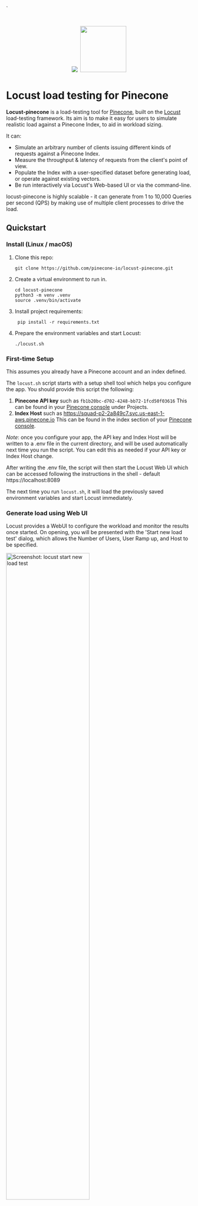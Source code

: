 `<h1 align="center"><img src="./readme/pinecone-logo.png" /> <img src="./readme/locust-logo.webp" height=125px/></h1>

# Locust load testing for Pinecone

**Locust-pinecone** is a load-testing tool for [Pinecone](https://www.pinecone.io), built on the [Locust](https://locust.io) load-testing framework. Its aim is to make it easy for users to simulate realistic load against a Pinecone Index, to aid in workload sizing.

It can:
* Simulate an arbitrary number of clients issuing different kinds of requests against a Pinecone Index.
* Measure the throughput & latency of requests from the client's point of view.
* Populate the Index with a user-specified dataset before generating load, or operate against existing vectors.
* Be run interactively via Locust's Web-based UI or via the command-line.

locust-pinecone is highly scalable - it can generate from 1 to 10,000 Queries per second (QPS) by making use of multiple client processes to drive the load.

## Quickstart

### Install (Linux / macOS)

1. Clone this repo:
   ```shell
   git clone https://github.com/pinecone-io/locust-pinecone.git
   ```

2. Create a virtual environment to run in.
   ```shell
   cd locust-pinecone
   python3 -m venv .venv
   source .venv/bin/activate
   ```

3. Install project requirements:
   ```shell
    pip install -r requirements.txt
    ```

4. Prepare the environment variables and start Locust:
   ```shell
   ./locust.sh
   ```

### First-time Setup

This assumes you already have a Pinecone account and an index defined.

The `locust.sh` script starts with a setup shell tool which helps you configure the app.
You should provide this script the following:

1. **Pinecone API key** such as `fb1b20bc-d702-4248-bb72-1fcd50f03616` This can be found in your [Pinecone console](https://app.pinecone.io) under Projects.
2. **Index Host** such as <https://squad-p2-2a849c7.svc.us-east-1-aws.pinecone.io> This can be found in the index section of your [Pinecone console](https://app.pinecone.io).

_Note_: once you configure your app, the API key and Index Host will be written to a .env file in the current directory,
and will be used automatically next time you run the script. You can edit this as needed if your API key or Index Host change.

After writing the .env file, the script will then start the Locust Web UI which can be accessed following the instructions in the shell - default https://localhost:8089

The next time you run `locust.sh`, it will load the previously saved environment variables and start Locust immediately.

### Generate load using Web UI

Locust provides a WebUI to configure the workload and monitor the results once started. On opening, you will be presented with the 'Start new load test' dialog, which allows the Number of Users, User Ramp up, and Host to be specified.

<img src="./readme/locust_screenshot.png" alt="Screenshot: locust start new load test" width="67%"/>

Click on "Start Swarm" to begin the load test. The UI switches to show details of the load test, initially showing a table summarising all requests so far, including count, error rate, and various latency statistics. Switching to the _Charts_ tab shows graphs of the Requests per Second, and Latency of those requests:

<img src="./readme/locust_charts.png" alt="Screenshot: locust charts" width="67%"/>

The workload can be changed dynamically by selecting "Edit" in the menubar and adjusting the number of users.

See Locust's own [Quickstart](https://docs.locust.io/en/stable/quickstart.html) guide for full details on the Web UI.

### Command-line usage

Locust-pinecone can also be used in a non-interactive way via the command-line, for scripting specific workloads or part of a larger pipeline. This is done by calling locust with the `--headless` option; and including the manditory `--host=` option:
```shell
locust --host=https://demo-ngx3w25.svc.apw5-4e34-81fa.pinecone.io --headless
```

Locust will print periodic statistics on the workload as it runs.  By default, it will generate load forever; to terminate press `Ctrl-C` where it will print metrics on all requests issued:
```shell
Type     Name                   # reqs      # fails |    Avg     Min     Max    Med |   req/s  failures/s
--------|---------------------|-------|-------------|-------|-------|-------|-------|--------|-----------
Pine gRPC  Fetch                    36     0(0.00%) |    183     179     231    180 |    0.98        0.00
Pine gRPC  Vector (Query only)      26     0(0.00%) |    197     186     308    190 |    0.70        0.00
Pine gRPC  Vector + Metadata        41     0(0.00%) |    194     185     284    190 |    1.11        0.00
--------|---------------------|-------|-------------|-------|-------|-------|-------|--------|-----------
         Aggregated                163     0(0.00%) |    194     179     737    190 |    4.42        0.00

Response time percentiles (approximated)
Type     Name                      50%    66%    75%    80%    90%    95%    98%    99%  99.9% 99.99%   100% # reqs
--------|--------------------|--------|------|------|------|------|------|------|------|------|------|------|------
Pine gRPC Fetch                    180    180    180    180    180    210    230    230    230    230    230     36
Pine gRPC Vector (Query only)      190    190    190    190    200    250    310    310    310    310    310     26
Pine gRPC Vector + Metadata        190    190    190    200    200    210    280    280    280    280    280     41
--------|--------------------|--------|------|------|------|------|------|------|------|------|------|------|------
         Aggregated                190    190    190    190    200    210    250    310    740    740    740    163
```


## Customising the workload

Locust-pinecone provides a wide range of options to customise the workload generated, along with Pinecone-specific options. See the output of `locust --help` and Locust's own [Command-line Options](https://docs.locust.io/en/stable/configuration.html) documentation for full details, but some of the more common options are listed below:

### Fixed runtime

Run non-interactively for a fixed amount of time by specifying ``--run-time=TIME``, where time as a count and unit, e.g `60s`, `5m`, `1h`... Requires `--headless`:
```shell
$ locust --host=<HOST> --headless --run-time=60s
```

### Using pre-defined Datasets

By default, locust-pinecone will generate random query vectors to issue requests against the specified index. It can also use a pre-defined Dataset to provide both the documents to index, and the queries to issue.

To use a pre-defined dataset, specify the `--pinecone-dataset=<DATASET>` with the name of the [Pinecone Public Dataset](https://docs.pinecone.io/docs/using-public-datasets) to use.  Specifying `list` as the name of the dataset will list all available datasets:
```shell
$ locust --pinecone-dataset=list
Fetching list of available datasets for --pinecone-dataset...
Name                                            Documents    Queries    Dimension
--------------------------------------------  -----------  ---------  -----------
ANN_DEEP1B_d96_angular                            9990000      10000           96
ANN_Fashion-MNIST_d784_euclidean                    60000      10000          784
ANN_GIST_d960_euclidean                           1000000       1000          960
ANN_GloVe_d100_angular                            1183514      10000          100
quora_all-MiniLM-L6-bm25-100K                      100000      15000          384
...
```

Passing one of the available names via `--pinecone-dataset=` will download that dataset (caching locally in `.dataset_cache/`), upsert the documents into the specified index and generate queries.

For example, to load the `quora_all-MiniLM-L6-bm25-100K` dataset consisting of 100,000 vectors, then perform requests for 60s using the pre-defined 15,000 query vectors:

```shell
$ locust --host=<HOST> --headless --pinecone-dataset=quora_all-MiniLM-L6-bm25-100K --run-time=60s
[2024-02-28 11:28:59,977] localhost/INFO/locust.main: Starting web interface at http://0.0.0.0:8089
[2024-02-28 11:28:59,981] localhost/INFO/root: Loading Dataset quora_all-MiniLM-L6-bm25-100K into memory for Worker 66062...
Downloading datset: 100%|███████████████████████████████████████████████████████| 200M/200M [00:34<00:00, 5.75MBytes/s]
[2024-02-28 11:29:36,020] localhost/INFO/root: Populating index <HOST> with 100000 vectors from dataset 'quora_all-MiniLM-L6-bm25-100K'
Populating index: 100%|█████████████████████████████████████████████████| 100000/100000 [02:36<00:00, 639.83 vectors/s]
[2024-02-28 11:51:15,757] localhost/INFO/locust.main: Run time limit set to 60 seconds
[2024-02-28 11:51:15,758] localhost/INFO/locust.main: Starting Locust 2.23.1
...
Response time percentiles (approximated)
Type     Name                            50%    66%    75%    80%    90%    95%    98%    99%  99.9% 99.99%   100% # reqs
--------|--------------------------|--------|------|------|------|------|------|------|------|------|------|------|------
Pine gRPC Fetch                          240    270    300    310    320    330    360    570    570    570    570     62
Pine gRPC Vector (Query only)            190    190    190    200    210    260    710    710    710    710    710     44
Pine gRPC Vector + Metadata              180    180    180    180    200    220    340    340    340    340    340     35
--------|--------------------------|--------|------|------|------|------|------|------|------|------|------|------|------
         Aggregated                      190    200    220    230    300    310    330    570    770    770    770    273
```

Population can be used in either WebUI or headless mode.

When a dataset is specified the index will be populated with it if the existing Index vector count differs from the document count. This behaviour can be overridden using the `--pinecone-populate-index` option, which takes one of three values:

* `always` : Always populate from dataset.
* `never`: Never populate from dataset.
* `if-count-mismatch` (default): Populate if the number of items in the index differs from the number of items in th dataset, otherwise skip population

## Additional performance notes and optimizations (all environments)

1. While this can run locally on a machine in your home network, you **will** experience additional latencies depending on your location. It is recommended to use this on a VM in the cloud, preferably on the same cloud provider (GCP,AWS) and in the same region to minimize the latency. This will give a more accurate picture of how your infrastructure performs with Pinecone when you go to production.
2. The test cases included in the locust.py file are designed to generate random queries along with random categories. It also exercises several endpoints such as query, fetch, delete, and demonstrates metadata filtering. You should consider your use case and adjust these tests accordingly to reflect the real world scenarios you expect to encounter.
3. There is a lot of functionality built into Locust and we encourage you to [review the documentation](https://docs.locust.io/en/stable/index.html) and make use of all of the functionality it offers.
